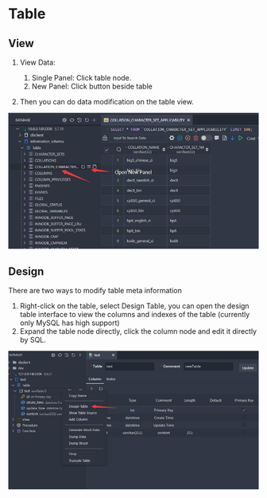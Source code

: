 # Table

## View

1. View Data:

   1. Single Panel: Click table node.
   2. New Panel: Click button beside table
2. Then you can do data modification on the table view.

![query](images/QueryTable.jpg)

## Design

There are two ways to modify table meta information

1. Right-click on the table, select Design Table, you can open the design table interface to view the columns and indexes of the table (currently only MySQL has high support)
2. Expand the table node directly, click the column node and edit it directly by SQL.

![](image/table/design.jpg)
